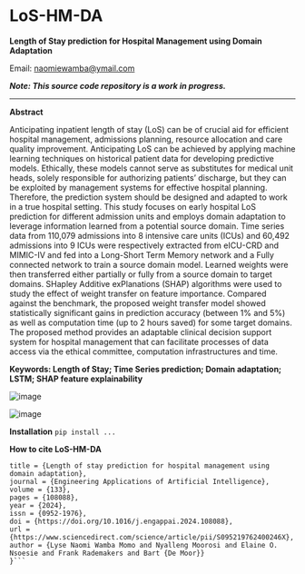 # LoS-HM-DA
**Length of Stay prediction for Hospital Management using Domain Adaptation**

Email: naomiewamba@ymail.com

***Note: This source code repository is a work in progress.***
_______________________________________________________________________________

**Abstract**

Anticipating inpatient length of stay (LoS) can be of crucial aid for efficient hospital management, admissions planning, resource allocation and care quality improvement. Anticipating LoS can be achieved by applying machine learning techniques on historical patient data for developing predictive models. Ethically, these models cannot serve as substitutes for medical unit heads, solely responsible for authorizing patients’ discharge, but they can be exploited by management systems for effective hospital planning.  Therefore, the prediction system should be designed and adapted to work in a true hospital setting.
This study focuses on early hospital LoS prediction for different admission units and employs domain adaptation to leverage information learned from a potential source domain. Time series data from 110,079 admissions into 8 intensive care units (ICUs) and 60,492 admissions into 9 ICUs were respectively extracted from eICU-CRD and MIMIC-IV and fed into a Long-Short Term Memory network and a Fully connected network to train a source domain model. Learned weights were then transferred either partially or fully from a source domain to target domains. SHapley Additive exPlanations (SHAP) algorithms were used to study the effect of weight transfer on feature importance.
Compared against the benchmark, the proposed weight transfer model showed statistically significant gains in prediction accuracy (between 1% and 5%) as well as computation time (up to 2 hours saved) for some target domains.
The proposed method provides an adaptable clinical decision support system for hospital management that can facilitate processes of data access via the ethical committee, computation infrastructures and time.

**Keywords: Length of Stay; Time Series prediction; Domain adaptation; LSTM; SHAP feature explainability**

![image](https://github.com/LyzeNaomi/Domain-Adaptation-for-LoS-prediction/assets/70583050/f8afa079-b1f1-49c5-920e-d6da75645e67)


![image](https://github.com/LyzeNaomi/Domain-Adaptation-for-LoS-prediction/assets/70583050/51b35083-0179-4a63-99df-db0e10265016)


**Installation**
```pip install ...```

**How to cite LoS-HM-DA**
```@article{MOMO2024108088,
title = {Length of stay prediction for hospital management using domain adaptation},
journal = {Engineering Applications of Artificial Intelligence},
volume = {133},
pages = {108088},
year = {2024},
issn = {0952-1976},
doi = {https://doi.org/10.1016/j.engappai.2024.108088},
url = {https://www.sciencedirect.com/science/article/pii/S095219762400246X},
author = {Lyse Naomi Wamba Momo and Nyalleng Moorosi and Elaine O. Nsoesie and Frank Rademakers and Bart {De Moor}}
}```
